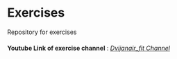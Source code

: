# Exercises
Repository for exercises

####
**Youtube Link of exercise channel** : [*Dvijanair_fit Channel*](https://www.youtube.com/@dvijanair_fit)
